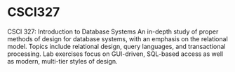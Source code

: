 # CSCI327
CSCI 327: Introduction to Database Systems An in-depth study of proper methods of design for database systems, with an emphasis on the relational model. Topics include relational design, query languages, and transactional processing. Lab exercises focus on GUI-driven, SQL-based access as well as modern, multi-tier styles of design. 
